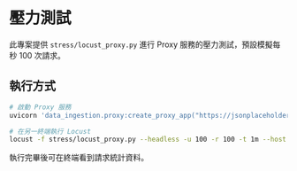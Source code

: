 # 壓力測試

此專案提供 `stress/locust_proxy.py` 進行 Proxy 服務的壓力測試，預設模擬每秒 100 次請求。

## 執行方式

```bash
# 啟動 Proxy 服務
uvicorn 'data_ingestion.proxy:create_proxy_app("https://jsonplaceholder.typicode.com")' --factory --port 8000 &

# 在另一終端執行 Locust
locust -f stress/locust_proxy.py --headless -u 100 -r 100 -t 1m --host http://localhost:8000
```

執行完畢後可在終端看到請求統計資料。
